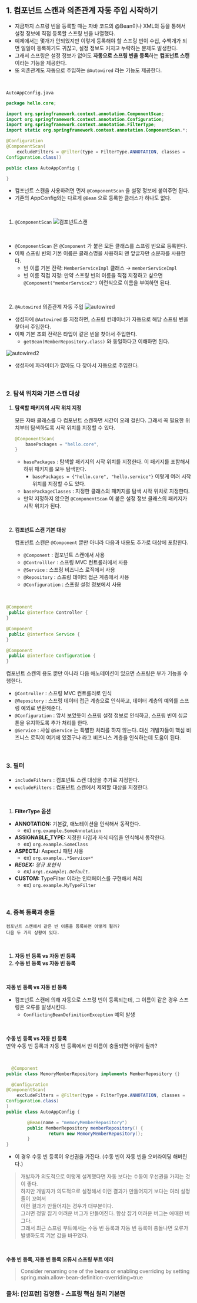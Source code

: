 ## 1. 컴포넌트 스캔과 의존관계 자동 주입 시작하기

- 지금까지 스프링 빈을 등록할 때는 자바 코드의 @Bean이나 XML의 <bean> 등을 통해서 설정 정보에 직접 등록할 스프링 빈을 나열했다.
- 예제에서는 몇개가 안되었지만 이렇게 등록해야 할 스프링 빈이 수십, 수백개가 되면 일일이 등록하기도 귀찮고, 설정 정보도 커지고 누락하는 문제도 발생한다. 
- 그래서 스프링은 설정 정보가 없어도 **자동으로 스프링 빈을 등록**하는 **컴포넌트 스캔**이라는 기능을 제공한다.
- 또 의존관계도 자동으로 주입하는 `@Autowired` 라는 기능도 제공한다.
  
<br>

`AutoAppConfig.java`
```java
package hello.core;

import org.springframework.context.annotation.ComponentScan;
import org.springframework.context.annotation.Configuration;
import org.springframework.context.annotation.FilterType;
import static org.springframework.context.annotation.ComponentScan.*;

@Configuration
@ComponentScan(
	excludeFilters = @Filter(type = FilterType.ANNOTATION, classes =
Configuration.class))

public class AutoAppConfig {

}
```
  
- 컴포넌트 스캔을 사용하려면 먼저 `@ComponentScan` 을 설정 정보에 붙여주면 된다.
- 기존의 AppConfig와는 다르게 `@Bean` 으로 등록한 클래스가 하나도 없다.
  
<br>
  
1. `@ComponentScan`
![컴포넌트스캔](https://user-images.githubusercontent.com/87354210/174550293-4fbe3c28-1a0a-4033-abb2-5de8241a8b8d.png)

  <br>

  - `@ComponentScan` 은 `@Component` 가 붙은 모든 클래스를 스프링 빈으로 등록한다.
  - 이때 스프링 빈의 기본 이름은 클래스명을 사용하되 맨 앞글자만 소문자를 사용한다.
    - 빈 이름 기본 전략: `MemberServiceImpl` 클래스 → `memberServiceImpl`
    - 빈 이름 직접 지정: 만약 스프링 빈의 이름을 직접 지정하고 싶으면 `@Component("memberService2")` 이런식으로 이름을 부여하면 된다.

<br>
  
2. `@Autowired` 의존관계 자동 주입
![autowired](https://user-images.githubusercontent.com/87354210/174551023-e9b565f6-ebfd-4f32-9ca9-8957e6021a34.png)
- 생성자에 `@Autowired` 를 지정하면, 스프링 컨테이너가 자동으로 해당 스프링 빈을 찾아서 주입한다.
- 이때 기본 조회 전략은 타입이 같은 빈을 찾아서 주입한다.
    - `getBean(MemberRepository.class)` 와 동일하다고 이해하면 된다.
  
![autowired2](https://user-images.githubusercontent.com/87354210/174551277-d3720416-0e70-4647-af6f-420e6dc257e0.png)
- 생성자에 파라미터가 많아도 다 찾아서 자동으로 주입한다.

<br>
  
### 2. 탐색 위치와 기본 스캔 대상

1. **탐색할 패키지의 시작 위치 지정**
    
    모든 자바 클래스를 다 컴포넌트 스캔하면 시간이 오래 걸린다. 그래서 꼭 필요한 위치부터 탐색하도록 시작 위치를 지정할 수 있다.
    
    ```java
    @ComponentScan(
    	basePackages = "hello.core",
    }
    ```
    
    - `basePackages` : 탐색할 패키지의 시작 위치를 지정한다. 이 패키지를 포함해서 하위 패키지를 모두
    탐색한다.
        - `basePackages = {"hello.core", "hello.service"}` 이렇게 여러 시작 위치를 지정할 수도 있다.
    - `basePackageClasses` : 지정한 클래스의 패키지를 탐색 시작 위치로 지정한다.
    - 만약 지정하지 않으면 `@ComponentScan` 이 붙은 설정 정보 클래스의 패키지가 시작 위치가 된다.

<br>

2. **컴포넌트 스캔 기본 대상**
    
    컴포넌트 스캔은 `@Component` 뿐만 아니라 다음과 내용도 추가로 대상에 포함한다.
    
    - `@Component` : 컴포넌트 스캔에서 사용
    - `@Controlller` : 스프링 MVC 컨트롤러에서 사용
    - `@Service` : 스프링 비즈니스 로직에서 사용
    - `@Repository` : 스프링 데이터 접근 계층에서 사용
    - `@Configuration` : 스프링 설정 정보에서 사용
  
  <br>
  
  ```java
  @Component
   public @interface Controller {
  }

  @Component
   public @interface Service {
  }

  @Component
   public @interface Configuration {
  }
  ```
  
컴포넌트 스캔의 용도 뿐만 아니라 다음 애노테이션이 있으면 스프링은 부가 기능을 수행한다.

- `@Controller` : 스프링 MVC 컨트롤러로 인식
- `@Repository` : 스프링 데이터 접근 계층으로 인식하고, 데이터 계층의 예외를 스프링 예외로 변환해준다.
- `@Configuration` : 앞서 보았듯이 스프링 설정 정보로 인식하고, 스프링 빈이 싱글톤을 유지하도록 추가 처리를 한다.
- `@Service` : 사실 `@Service` 는 특별한 처리를 하지 않는다. 대신 개발자들이 핵심 비즈니스 로직이 여기에
있겠구나 라고 비즈니스 계층을 인식하는데 도움이 된다.
  
<br>
  
### 3. 필터

- `includeFilters` : 컴포넌트 스캔 대상을 추가로 지정한다.
- `excludeFilters` : 컴포넌트 스캔에서 제외할 대상을 지정한다.

<br>

1. **FilterType 옵션**
- **ANNOTATION:** 기본값, 애노테이션을 인식해서 동작한다.
    - ex) `org.example.SomeAnnotation`
- **ASSIGNABLE_TYPE:** 지정한 타입과 자식 타입을 인식해서 동작한다.
    - ex) `org.example.SomeClass`
- **ASPECTJ:** AspectJ 패턴 사용
    - ex) `org.example..*Service+*`
- ***REGEX:** 정규 표현식*
    - *ex) `org\.example\.Default.`*
- **CUSTOM:** TypeFilter 이라는 인터페이스를 구현해서 처리
    - ex) `org.example.MyTypeFilter`

<br>

### 4. 중복 등록과 충돌

    컴포넌트 스캔에서 같은 빈 이름을 등록하면 어떻게 될까?
    다음 두 가지 상황이 있다.

<br>
  
1. **자동 빈 등록 vs 자동 빈 등록**
2. **수동 빈 등록 vs 자동 빈 등록**

<br>

**자동 빈 등록 vs 자동 빈 등록**

- 컴포넌트 스캔에 의해 자동으로 스프링 빈이 등록되는데, 그 이름이 같은 경우 스프링은 오류를 발생시킨다.
    - `ConflictingBeanDefinitionException` 예외 발생

<br>
  
**수동 빈 등록 vs 자동 빈 등록**
<br>
만약 수동 빈 등록과 자동 빈 등록에서 빈 이름이 충돌되면 어떻게 될까?

<br>

```java
  @Component
public class MemoryMemberRepository implements MemberRepository {}
```
  
```java
  @Configuration
@ComponentScan(
	excludeFilters = @Filter(type = FilterType.ANNOTATION, classes =
Configuration.class)
)
public class AutoAppConfig {

		@Bean(name = "memoryMemberRepository")
		public MemberRepository memberRepository() {
				return new MemoryMemberRepository();
		}
}
```
  
- 이 경우 수동 빈 등록이 우선권을 가진다.
(수동 빈이 자동 빈을 오버라이딩 해버린다.)
  
> 개발자가 의도적으로 이렇게 설계했다면 자동 보다는 수동이 우선권을 가지는 것이 좋다. <br>
> 하지만 개발자가 의도적으로 설정해서 이런 결과가 만들어지기 보다는 여러 설정들이 꼬여서 <br> 
> 이런 결과가 만들어지는 경우가 대부분이다. <br>
> 그러면 정말 잡기 어려운 버그가 만들어진다. 항상 잡기 어려운 버그는 애매한 버그다. <br>
> 그래서 최근 스프링 부트에서는 수동 빈 등록과 자동 빈 등록이 충돌나면 오류가 발생하도록 기본 값을 바꾸었다.

<br>
  
**수동 빈 등록, 자동 빈 등록 오류시 스프링 부트 에러** 
> Consider renaming one of the beans or enabling overriding by setting spring.main.allow-bean-definition-overriding=true
  
  
### 출처: [인프런] 김영한 - 스프링 핵심 원리 기본편
